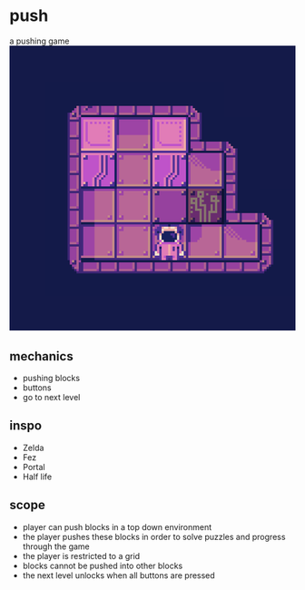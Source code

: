 # push
a pushing game
![gameplay image](img.png)
## mechanics
  * pushing blocks
  * buttons
  * go to next level
## inspo
  * Zelda
  * Fez
  * Portal
  * Half life
## scope
  * player can push blocks in a top down environment
  * the player pushes these blocks in order to solve puzzles and progress through the game
  * the player is restricted to a grid
  * blocks cannot be pushed into other blocks
  * the next level unlocks when all buttons are pressed
 
